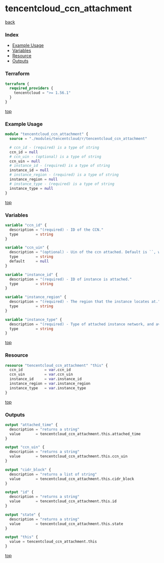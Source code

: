 # tencentcloud_ccn_attachment

[back](../tencentcloud.md)

### Index

- [Example Usage](#example-usage)
- [Variables](#variables)
- [Resource](#resource)
- [Outputs](#outputs)

### Terraform

```terraform
terraform {
  required_providers {
    tencentcloud = ">= 1.56.1"
  }
}
```

[top](#index)

### Example Usage

```terraform
module "tencentcloud_ccn_attachment" {
  source = "./modules/tencentcloud/r/tencentcloud_ccn_attachment"

  # ccn_id - (required) is a type of string
  ccn_id = null
  # ccn_uin - (optional) is a type of string
  ccn_uin = null
  # instance_id - (required) is a type of string
  instance_id = null
  # instance_region - (required) is a type of string
  instance_region = null
  # instance_type - (required) is a type of string
  instance_type = null
}
```

[top](#index)

### Variables

```terraform
variable "ccn_id" {
  description = "(required) - ID of the CCN."
  type        = string
}

variable "ccn_uin" {
  description = "(optional) - Uin of the ccn attached. Default is ``, which means the uin of this account. This parameter is used with case when attaching ccn of other account to the instance of this account. For now only support instance type `VPC`."
  type        = string
  default     = null
}

variable "instance_id" {
  description = "(required) - ID of instance is attached."
  type        = string
}

variable "instance_region" {
  description = "(required) - The region that the instance locates at."
  type        = string
}

variable "instance_type" {
  description = "(required) - Type of attached instance network, and available values include `VPC`, `DIRECTCONNECT`, `BMVPC` and `VPNGW`. Note: `VPNGW` type is only for whitelist customer now."
  type        = string
}
```

[top](#index)

### Resource

```terraform
resource "tencentcloud_ccn_attachment" "this" {
  ccn_id          = var.ccn_id
  ccn_uin         = var.ccn_uin
  instance_id     = var.instance_id
  instance_region = var.instance_region
  instance_type   = var.instance_type
}
```

[top](#index)

### Outputs

```terraform
output "attached_time" {
  description = "returns a string"
  value       = tencentcloud_ccn_attachment.this.attached_time
}

output "ccn_uin" {
  description = "returns a string"
  value       = tencentcloud_ccn_attachment.this.ccn_uin
}

output "cidr_block" {
  description = "returns a list of string"
  value       = tencentcloud_ccn_attachment.this.cidr_block
}

output "id" {
  description = "returns a string"
  value       = tencentcloud_ccn_attachment.this.id
}

output "state" {
  description = "returns a string"
  value       = tencentcloud_ccn_attachment.this.state
}

output "this" {
  value = tencentcloud_ccn_attachment.this
}
```

[top](#index)
